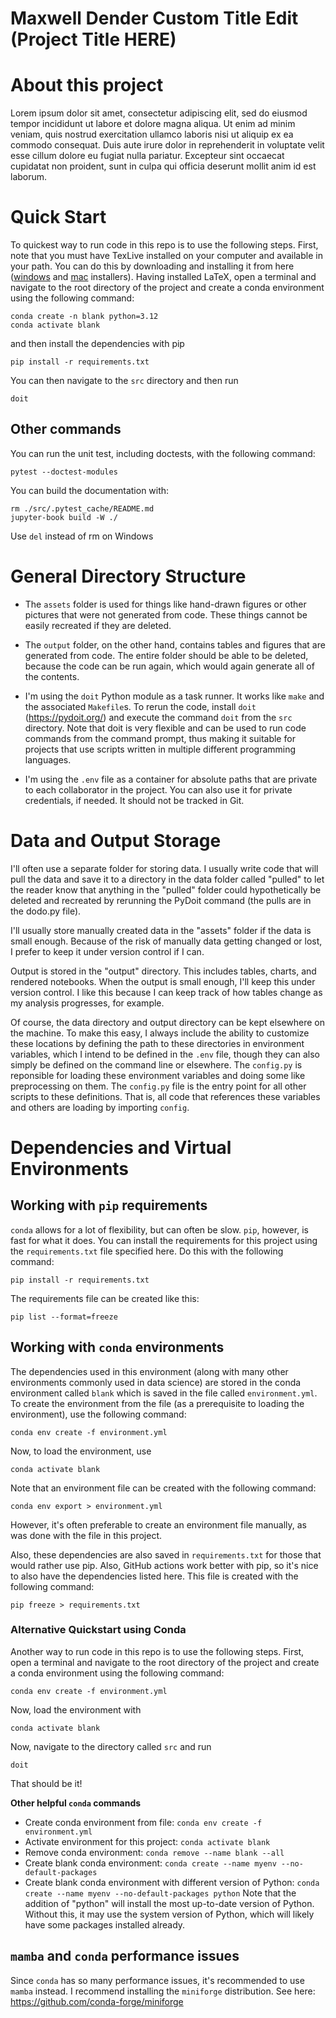 Maxwell Dender Custom Title Edit (Project Title HERE)
==================

# About this project

Lorem ipsum dolor sit amet, consectetur adipiscing elit, sed do eiusmod tempor incididunt ut labore et dolore magna aliqua. Ut enim ad minim veniam, quis nostrud exercitation ullamco laboris nisi ut aliquip ex ea commodo consequat. Duis aute irure dolor in reprehenderit in voluptate velit esse cillum dolore eu fugiat nulla pariatur. Excepteur sint occaecat cupidatat non proident, sunt in culpa qui officia deserunt mollit anim id est laborum.

# Quick Start

To quickest way to run code in this repo is to use the following steps. First, note that you must have TexLive installed on your computer and available in your path.
You can do this by downloading and installing it from here ([windows](https://tug.org/texlive/windows.html#install) and [mac](https://tug.org/mactex/mactex-download.html) installers).
Having installed LaTeX, open a terminal and navigate to the root directory of the project and create a conda environment using the following command:
```
conda create -n blank python=3.12
conda activate blank
```
and then install the dependencies with pip
```
pip install -r requirements.txt
```
You can then navigate to the `src` directory and then run 
```
doit
```

## Other commands

You can run the unit test, including doctests, with the following command:
```
pytest --doctest-modules
```
You can build the documentation with:
```
rm ./src/.pytest_cache/README.md 
jupyter-book build -W ./
```
Use `del` instead of rm on Windows


# General Directory Structure

 - The `assets` folder is used for things like hand-drawn figures or other pictures that were not generated from code. These things cannot be easily recreated if they are deleted.

 - The `output` folder, on the other hand, contains tables and figures that are generated from code. The entire folder should be able to be deleted, because the code can be run again, which would again generate all of the contents.

 - I'm using the `doit` Python module as a task runner. It works like `make` and the associated `Makefile`s. To rerun the code, install `doit` (https://pydoit.org/) and execute the command `doit` from the `src` directory. Note that doit is very flexible and can be used to run code commands from the command prompt, thus making it suitable for projects that use scripts written in multiple different programming languages.

 - I'm using the `.env` file as a container for absolute paths that are private to each collaborator in the project. You can also use it for private credentials, if needed. It should not be tracked in Git.

# Data and Output Storage

I'll often use a separate folder for storing data. I usually write code that will pull the data and save it to a directory in the data folder called "pulled"  to let the reader know that anything in the "pulled" folder could hypothetically be deleted and recreated by rerunning the PyDoit command (the pulls are in the dodo.py file).

I'll usually store manually created data in the "assets" folder if the data is small enough. Because of the risk of manually data getting changed or lost, I prefer to keep it under version control if I can.

Output is stored in the "output" directory. This includes tables, charts, and rendered notebooks. When the output is small enough, I'll keep this under version control. I like this because I can keep track of how tables change as my analysis progresses, for example.

Of course, the data directory and output directory can be kept elsewhere on the machine. To make this easy, I always include the ability to customize these locations by defining the path to these directories in environment variables, which I intend to be defined in the `.env` file, though they can also simply be defined on the command line or elsewhere. The `config.py` is reponsible for loading these environment variables and doing some like preprocessing on them. The `config.py` file is the entry point for all other scripts to these definitions. That is, all code that references these variables and others are loading by importing `config`.


# Dependencies and Virtual Environments

## Working with `pip` requirements

`conda` allows for a lot of flexibility, but can often be slow. `pip`, however, is fast for what it does.  You can install the requirements for this project using the `requirements.txt` file specified here. Do this with the following command:
```
pip install -r requirements.txt
```

The requirements file can be created like this:
```
pip list --format=freeze
```

## Working with `conda` environments

The dependencies used in this environment (along with many other environments commonly used in data science) are stored in the conda environment called `blank` which is saved in the file called `environment.yml`. To create the environment from the file (as a prerequisite to loading the environment), use the following command:

```
conda env create -f environment.yml
```

Now, to load the environment, use

```
conda activate blank
```

Note that an environment file can be created with the following command:

```
conda env export > environment.yml
```

However, it's often preferable to create an environment file manually, as was done with the file in this project.

Also, these dependencies are also saved in `requirements.txt` for those that would rather use pip. Also, GitHub actions work better with pip, so it's nice to also have the dependencies listed here. This file is created with the following command:

```
pip freeze > requirements.txt
```

### Alternative Quickstart using Conda
Another way to  run code in this repo is to use the following steps.
First, open a terminal and navigate to the root directory of the project and create a conda environment using the following command:
```
conda env create -f environment.yml
```
Now, load the environment with
```
conda activate blank
```
Now, navigate to the directory called `src`
and run
```
doit
```
That should be it!



**Other helpful `conda` commands**

- Create conda environment from file: `conda env create -f environment.yml`
- Activate environment for this project: `conda activate blank`
- Remove conda environment: `conda remove --name blank --all`
- Create blank conda environment: `conda create --name myenv --no-default-packages`
- Create blank conda environment with different version of Python: `conda create --name myenv --no-default-packages python` Note that the addition of "python" will install the most up-to-date version of Python. Without this, it may use the system version of Python, which will likely have some packages installed already.

## `mamba` and `conda` performance issues

Since `conda` has so many performance issues, it's recommended to use `mamba` instead. I recommend installing the `miniforge` distribution. See here: https://github.com/conda-forge/miniforge

